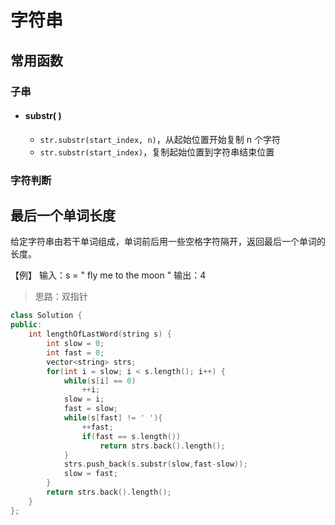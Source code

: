 # 字符串

## 常用函数

### 子串

* #### **substr( )**

  * `str.substr(start_index, n)`，从起始位置开始复制 n 个字符
  * `str.substr(start_index)`，复制起始位置到字符串结束位置



### 字符判断



## 最后一个单词长度

给定字符串由若干单词组成，单词前后用一些空格字符隔开，返回最后一个单词的长度。

【例】
输入：s = "   fly me   to   the moon  "
输出：4

>思路：双指针

```c++
class Solution {
public:
    int lengthOfLastWord(string s) {
		int slow = 0;
        int fast = 0;
        vector<string> strs;
        for(int i = slow; i < s.length(); i++) {
            while(s[i] == 0)
                ++i;
            slow = i;
            fast = slow;
            while(s[fast] != ' '){
                ++fast;
                if(fast == s.length())
                    return strs.back().length();
            }    
            strs.push_back(s.substr(slow,fast-slow));
            slow = fast;
        }
        return strs.back().length();
    }
};
```